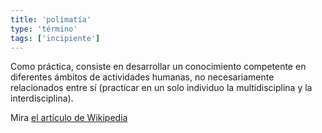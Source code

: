 ```yaml
---
title: 'polimatía'
type: 'término'
tags: ['incipiente']
---
```


Como práctica, consiste en desarrollar un conocimiento competente en diferentes ámbitos de actividades humanas, no necesariamente relacionados entre sí (practicar en un solo individuo la multidisciplina y la interdisciplina).

Mira [el artículo de Wikipedia](https://es.wikipedia.org/wiki/Polimat%C3%ADa)